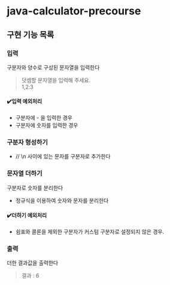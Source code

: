 # java-calculator-precourse

## 구현 기능 목록

### 입력
구분자와 양수로 구성된 문자열을 입력한다
>덧셈할 문자열을 입력해 주세요.  
1,2:3

#### ✔️입력 예외처리
- 구분자에 - 을 입력한 경우
- 구분자에 숫자를 입력한 경우

### 구분자 형성하기
- // \n 사이에 있는 문자를 구분자로 추가한다

### 문자열 더하기
구분자로 숫자를 분리한다
- 정규식을 이용하여 숫자와 문자를 분리한다
#### ✔️더하기 예외처리  
- 쉼표와 콜론을 제외한 구분자가  커스텀 구분자로 설정되지 않은 경우. 

### 출력
더한 결과값을 출력한다
> 결과 : 6



